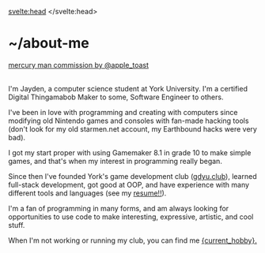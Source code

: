 <script>
const hobbies = ["remaking this website","still modding Nintendo stuff","learning another Vim shortcut","breaking my linux installation","dreaming about being cool enough to use Raylib","finishing my drawabox homework", "learning about the Godot engine","playing the piano","making jazz playlists","thinking about turn-based RPGs","making up new serves in ping pong","mashing in Guilty Gear","reading the new One Piece chapter","emulating retro games","beating my cybergrind high-score","wishing they'd port Final Fantasy Tactics","trying to put on 5 lbs of muscle","designing Mercury Man lore","gifting you Void Stranger on Steam","writing plans in org mode","making apps for my Pebble",]

let order = []
let current_hobby = ''
function shuffle_order(){
    while (order.length < hobbies.length){
        let rng = Math.floor(Math.random() * hobbies.length)
        if (!order.includes(rng)){
            order.push(rng)}
    }
    next_hobby()
}

function next_hobby(){
    current_hobby = hobbies[order.pop()]
    if (order.length == 0){
        shuffle_order()
    }
}

shuffle_order()

</script>

<svelte:head>
    <title>About</title>
    <meta property="og:title" content="About">
</svelte:head>

# ~/about-me

<img class="about-img" src="assets/mm.png" alt="">
<br>
<a class="source" href="https://www.instagram.com/apple_toast/?hl=en" target="_blank">mercury man commission by @apple_toast</a>
<br>
<br>

I'm Jayden, a computer science student at York University.
I'm a certified Digital Thingamabob Maker to some, Software Engineer to others.

I've been in love with programming and creating with computers since modifying old Nintendo games and consoles with fan-made hacking tools (don't look for my old starmen.net account, my Earthbound hacks were very bad).

I got my start proper with using Gamemaker 8.1 in grade 10 to make simple games, and that's when my interest in programming really began.

Since then I've founded York's game development club ([gdyu.club](https://www.gdyu.club/)), learned full-stack development, got good at OOP, and have experience with many different tools and languages (see my [resume!!](/resume)).


I'm a fan of programming in many forms, and am always looking for opportunities to use code to make interesting, expressive, artistic, and cool stuff.


When I'm not working or running my club, you can find me <a class="hobby-anchor" href="javascript:;" on:click={next_hobby}>{current_hobby}.</a>


